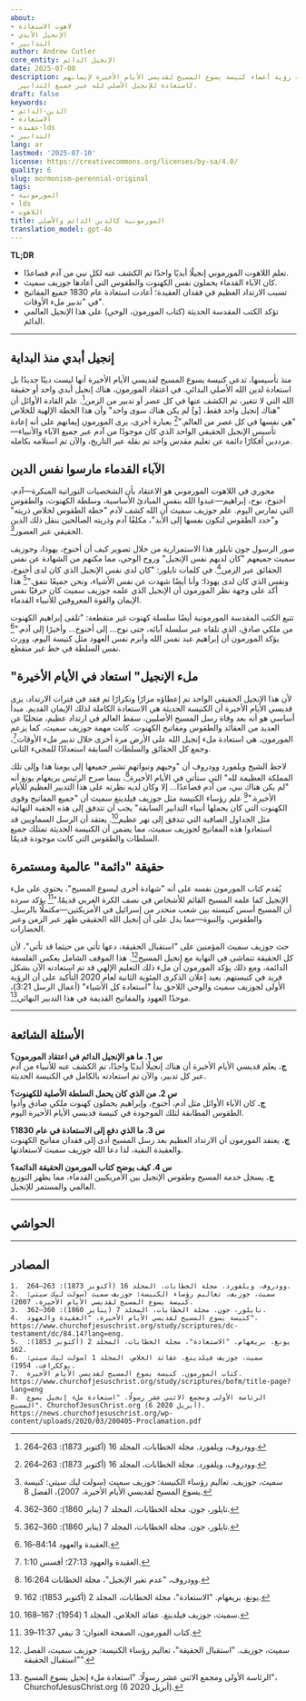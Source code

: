 ```yaml
---
about:
- لاهوت الاستعادة
- الإنجيل الأبدي
- التدابير
author: Andrew Cutler
core_entity: الإنجيل الدائم
date: 2025-07-08
description: استكشاف كيفية رؤية أعضاء كنيسة يسوع المسيح لقديسي الأيام الأخيرة لإيمانهم
  كاستعادة للإنجيل الأصلي لله عبر جميع التدابير.
draft: false
keywords:
- الدين-الدائم
- الاستعادة
- عقيدة-lds
- التدابير
lang: ar
lastmod: '2025-07-10'
license: https://creativecommons.org/licenses/by-sa/4.0/
quality: 6
slug: mormonism-perennial-original
tags:
- المورمونية
- lds
- اللاهوت
title: المورمونية كالدين الدائم والأصلي
translation_model: gpt-4o
---
```


**TL;DR**  <!-- ≤ 100 words, 3-7 bullets -->

- تعلم اللاهوت المورموني إنجيلًا أبديًا واحدًا تم الكشف عنه لكل نبي من آدم فصاعدًا.
- كان الآباء القدماء يحملون نفس الكهنوت والطقوس التي أعادها جوزيف سميث.
- تسبب الارتداد العظيم في فقدان العقيدة؛ أعادت استعادة عام 1830 جميع المفاتيح في "تدبير ملء الأوقات".
- تؤكد الكتب المقدسة الحديثة (كتاب المورمون، الوحي) على هذا الإنجيل العالمي الدائم.

---

## إنجيل أبدي منذ البداية

منذ تأسيسها، تدعي كنيسة يسوع المسيح لقديسي الأيام الأخيرة أنها ليست دينًا جديدًا بل استعادة لدين الله الأصلي البدائي. في اعتقاد المورمون، هناك إنجيل أبدي واحد أو حقيقة الله التي لا تتغير، تم الكشف عنها في كل عصر أو تدبير من الزمن[^1]. علم القادة الأوائل أن "هناك إنجيل واحد فقط، [و] لم يكن هناك سوى واحد" وأن هذا الخطة الإلهية للخلاص "هي نفسها في كل عصر من العالم."[^1] بعبارة أخرى، يرى المورمون إيمانهم على أنه إعادة تأسيس الإنجيل الحقيقي الواحد الذي كان موجودًا من آدم عبر جميع الآباء والأنبياء—مرددين أفكارًا دائمة عن تعليم مقدس واحد تم نقله عبر التاريخ، والآن تم استلامه بكامله.

## الآباء القدماء مارسوا نفس الدين

محوري في اللاهوت المورموني هو الاعتقاد بأن الشخصيات التوراتية المبكرة—آدم، أخنوخ، نوح، إبراهيم—عبدوا الله بنفس المبادئ الأساسية، وسلطة الكهنوت، والطقوس التي تمارس اليوم. علم جوزيف سميث أن الله كشف لآدم "خطة الطقوس لخلاص ذريته" و"حدد الطقوس لتكون نفسها إلى الأبد"، مكلفًا آدم وذريته الصالحين بنقل ذلك الدين الحقيقي عبر العصور[^2].

صور الرسول جون تايلور هذا الاستمرارية من خلال تصوير كيف أن أخنوخ، يهوذا، وجوزيف سميث جميعهم "كان لديهم نفس الإنجيل" وروح الوحي، مما مكنهم من الشهادة عن نفس الحقائق عبر الزمن[^3]. في كلمات تايلور: "كان لدي نفس الإنجيل الذي كان لدى أخنوخ، ونفس الذي كان لدى يهوذا؛ وأنا أيضًا شهدت عن نفس الأشياء، ونحن جميعًا نتفق."[^3] هذا أكد على وجهة نظر المورمون أن الإنجيل الذي علمه جوزيف سميث كان حرفيًا نفس الإيمان والقوة المعروفين للأنبياء القدماء.

تتبع الكتب المقدسة المورمونية أيضًا سلسلة كهنوت غير منقطعة: "تلقى إبراهيم الكهنوت من ملكي صادق، الذي تلقاه عبر سلسلة آبائه، حتى نوح... إلى أخنوخ... وأخيرًا إلى آدم."[^4] يؤكد المورمون أن إبراهيم عبد نفس الله وأبرم نفس العهود مثل كنيسة اليوم، وورث نفس السلطة في خط غير منقطع.

## "ملء الإنجيل" استعاد في الأيام الأخيرة

لأن هذا الإنجيل الحقيقي الواحد تم إعطاؤه مرارًا وتكرارًا ثم فقد في فترات الارتداد، يرى قديسي الأيام الأخيرة أن الكنيسة الحديثة هي الاستعادة الكاملة لذلك الإيمان القديم. مبدأ أساسي هو أنه بعد وفاة رسل المسيح الأصليين، سقط العالم في ارتداد عظيم، متخليًا عن العديد من العقائد والطقوس ومفاتيح الكهنوت. كانت مهمة جوزيف سميث، كما يزعم المورمون، هي استعادة ملء إنجيل الله على الأرض مرة أخرى خلال تدبير ملء الأوقات[^5]، وجمع كل الحقائق والسلطات السابقة استعدادًا للمجيء الثاني.

لاحظ الشيخ ويلفورد وودروف أن "وحيهم ونبواتهم تشير جميعها إلى يومنا هذا وإلى تلك المملكة العظيمة لله" التي ستأتي في الأيام الأخيرة[^6]، بينما صرح الرئيس بريغهام يونغ أنه "لم يكن هناك نبي، من آدم فصاعدًا... إلا وكان لديه نظرته على هذا التدبير العظيم للأيام الأخيرة."[^7] علم رؤساء الكنيسة مثل جوزيف فيلدينغ سميث أن "جميع المفاتيح وقوى الكهنوت التي كان يحملها أنبياء التدابير السابقة" يجب أن تتدفق إلى هذه الحقبة النهائية مثل الجداول الصافية التي تتدفق إلى نهر عظيم[^8]. يعتقد أن الرسل السماويين قد استعادوا هذه المفاتيح لجوزيف سميث، مما يضمن أن الكنيسة الحديثة تمتلك جميع السلطات والطقوس التي كانت موجودة قديمًا.

## حقيقة "دائمة" عالمية ومستمرة

يُقدم كتاب المورمون نفسه على أنه "شهادة أخرى ليسوع المسيح"، يحتوي على ملء الإنجيل كما علمه المسيح القائم للأشخاص في نصف الكرة الغربي قديمًا."[^9] يؤكد سرده أن المسيح أسس كنيسته بين شعب منحدر من إسرائيل في الأمريكتين—مكتملًا بالرسل، والطقوس، والنبوة—مما يدل على أن إنجيل الله الحقيقي ظهر عبر الزمن وعبر الحضارات.

حث جوزيف سميث المؤمنين على "استقبال الحقيقة، دعها تأتي من حيثما قد تأتي"، لأن كل الحقيقة تتماشى في النهاية مع إنجيل المسيح[^10]. هذا الموقف الشامل يعكس الفلسفة الدائمة، ومع ذلك يؤكد المورمون أن ملء ذلك التعليم الإلهي قد تم استعادته الآن بشكل فريد في كنيستهم. يعيد إعلان الذكرى المئوية الثانية لعام 2020 التأكيد على أن الرؤية الأولى لجوزيف سميث والوحي اللاحق بدأ "استعادة كل الأشياء" (أعمال الرسل 3:21)، موحدًا العهود والمفاتيح القديمة في هذا التدبير النهائي[^11].

---

## الأسئلة الشائعة <!-- retains FAQPage schema support. Produce 2–5 Q-A pairs. -->

**س 1. ما هو الإنجيل الدائم في اعتقاد المورمون؟**  
**ج.** يعلم قديسي الأيام الأخيرة أن هناك إنجيلًا أبديًا واحدًا، تم الكشف عنه للأنبياء من آدم عبر كل تدبير، والآن تم استعادته بالكامل في الكنيسة الحديثة.

**س 2. من الذي كان يحمل السلطة الأصلية للكهنوت؟**  
**ج.** كان الآباء الأوائل مثل آدم، أخنوخ، وإبراهيم يحملون كهنوت ملكي صادق وأدوا الطقوس المطابقة لتلك الموجودة في كنيسة قديسي الأيام الأخيرة اليوم.

**س 3. ما الذي دفع إلى الاستعادة في عام 1830؟**  
**ج.** يعتقد المورمون أن الارتداد العظيم بعد رسل المسيح أدى إلى فقدان مفاتيح الكهنوت والعقيدة النقية، لذا دعا الله جوزيف سميث لاستعادتها.

**س 4. كيف يوضح كتاب المورمون الحقيقة الدائمة؟**  
**ج.** يسجل خدمة المسيح وطقوس الإنجيل بين الأمريكيين القدماء، مما يظهر التوزيع العالمي والمستمر للإنجيل.

---

## الحواشي

[^1]: وودروف، ويلفورد. مجلة الخطابات، المجلد 16 (أكتوبر 1873): 263–264.
[^2]: سميث، جوزيف. تعاليم رؤساء الكنيسة: جوزيف سميث (سولت ليك سيتي: كنيسة يسوع المسيح لقديسي الأيام الأخيرة، 2007)، الفصل 8.
[^3]: تايلور، جون. مجلة الخطابات، المجلد 7 (يناير 1860): 360–362.
[^4]: العقيدة والعهود 84:14–16.
[^5]: العقيدة والعهود 27:13؛ أفسس 1:10.
[^6]: وودروف، "عدم تغير الإنجيل"، مجلة الخطابات 16:264.
[^7]: يونغ، بريغهام. "الاستعادة"، مجلة الخطابات، المجلد 2 (أكتوبر 1853): 162.
[^8]: سميث، جوزيف فيلدينغ. عقائد الخلاص، المجلد 1 (1954): 167–168.
[^9]: كتاب المورمون، الصفحة العنوان؛ 3 نيفي 11:37–39.
[^10]: سميث، جوزيف. "استقبال الحقيقة"، تعاليم رؤساء الكنيسة: جوزيف سميث، الفصل "استقبال الحقيقة".
[^11]: الرئاسة الأولى ومجمع الاثني عشر رسولًا. "استعادة ملء إنجيل يسوع المسيح"، ChurchofJesusChrist.org (6 أبريل 2020).

---

## المصادر
	1.	وودروف، ويلفورد. مجلة الخطابات، المجلد 16 (أكتوبر 1873): 263–264.
	2.	سميث، جوزيف. تعاليم رؤساء الكنيسة: جوزيف سميث (سولت ليك سيتي: كنيسة يسوع المسيح لقديسي الأيام الأخيرة، 2007).
	3.	تايلور، جون. مجلة الخطابات، المجلد 7 (يناير 1860): 360–362.
	4.	كنيسة يسوع المسيح لقديسي الأيام الأخيرة. "العقيدة والعهود"، https://www.churchofjesuschrist.org/study/scriptures/dc-testament/dc/84.14?lang=eng.
	5.	يونغ، بريغهام. "الاستعادة"، مجلة الخطابات، المجلد 2 (أكتوبر 1853): 162.
	6.	سميث، جوزيف فيلدينغ. عقائد الخلاص، المجلد 1 (سولت ليك سيتي: بوككرافت، 1954).
	7.	كتاب المورمون. كنيسة يسوع المسيح لقديسي الأيام الأخيرة. https://www.churchofjesuschrist.org/study/scriptures/bofm/title-page?lang=eng
	8.	الرئاسة الأولى ومجمع الاثني عشر رسولًا. "استعادة ملء إنجيل يسوع المسيح"، ChurchofJesusChrist.org (6 أبريل 2020). https://news.churchofjesuschrist.org/wp-content/uploads/2020/03/200405-Proclamation.pdf
